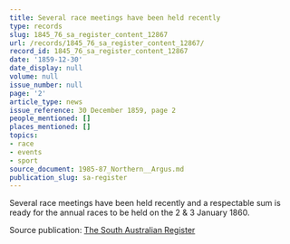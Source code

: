 ```yaml
---
title: Several race meetings have been held recently
type: records
slug: 1845_76_sa_register_content_12867
url: /records/1845_76_sa_register_content_12867/
record_id: 1845_76_sa_register_content_12867
date: '1859-12-30'
date_display: null
volume: null
issue_number: null
page: '2'
article_type: news
issue_reference: 30 December 1859, page 2
people_mentioned: []
places_mentioned: []
topics:
- race
- events
- sport
source_document: 1985-87_Northern__Argus.md
publication_slug: sa-register
---
```


Several race meetings have been held recently and a respectable sum is ready for the annual races to be held on the 2 & 3 January 1860.

Source publication: [The South Australian Register](/publications/sa-register/)
